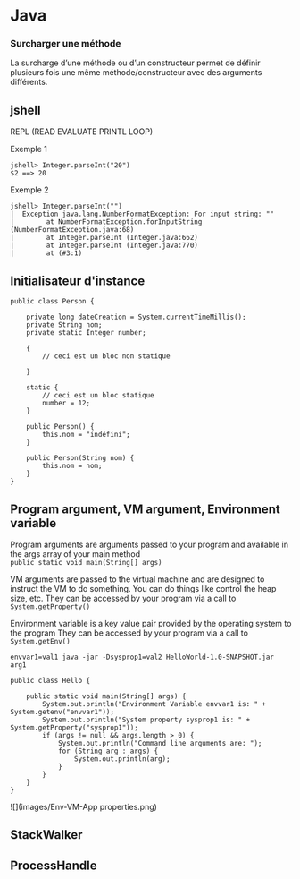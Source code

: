 # Java

### Surcharger une méthode
La surcharge d’une méthode ou d’un constructeur permet de définir plusieurs fois une même méthode/constructeur avec des arguments différents.

## jshell
REPL (READ EVALUATE PRINTL LOOP)

Exemple 1

```
jshell> Integer.parseInt("20")
$2 ==> 20
```

Exemple 2

```
jshell> Integer.parseInt("")
|  Exception java.lang.NumberFormatException: For input string: ""
|        at NumberFormatException.forInputString (NumberFormatException.java:68)
|        at Integer.parseInt (Integer.java:662)
|        at Integer.parseInt (Integer.java:770)
|        at (#3:1)
```

## Initialisateur d'instance

```
public class Person {

	private long dateCreation = System.currentTimeMillis();
	private String nom;
	private static Integer number;

	{
		// ceci est un bloc non statique  

	}

	static {
		// ceci est un bloc statique  
		number = 12;
	}

	public Person() {
		this.nom = "indéfini";
	}

	public Person(String nom) {
		this.nom = nom;
	}
}
```
## Program argument, VM argument, Environment variable
Program arguments are arguments passed to your program and available in the args array of your main method  
```public static void main(String[] args)```

VM arguments are passed to the virtual machine and are designed to instruct the VM to do something.
You can do things like control the heap size, etc.
They can be accessed by your program via a call to ```System.getProperty()```

Environment variable is a key value pair provided by the operating system to the program
They can be accessed by your program via a call to ```System.getEnv()```

```
envvar1=val1 java -jar -Dsysprop1=val2 HelloWorld-1.0-SNAPSHOT.jar arg1
```

```
public class Hello {

	public static void main(String[] args) {
		System.out.println("Environment Variable envvar1 is: " + System.getenv("envvar1"));
		System.out.println("System property sysprop1 is: " + System.getProperty("sysprop1"));
		if (args != null && args.length > 0) {
			System.out.println("Command line arguments are: ");
			for (String arg : args) {
				System.out.println(arg);
			}
		}
	}
}
```
![](images/Env-VM-App properties.png)

## StackWalker

## ProcessHandle



